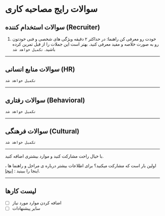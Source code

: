 # سوالات رایج مصاحبه کاری

## سوالات استخدام کننده (Recruiter)

1. خودت رو معرفی کن
راهنما: در حداکثر ۲ دقیقه ویژگی های شخصی و فنی خودتون رو به صورت خلاصه و مفید معرفی کنید. بهتر است این جملات را از قبل تمرین کرده باشید.
`تکمیل خواهد شد`

---
## سوالات منابع انسانی (HR)
`تکمیل خواهد شد`

---
## سوالات رفتاری (Behavioral)
`تکمیل خواهد شد`

---

## سوالات فرهنگی (Cultural)
`تکمیل خواهد شد`

---

با خیال راحت مشارکت کنید و موارد بیشتری اضافه کنید.

اولین بار است که مشارکت میکنید؟ برای اطلاعات بیشتر درباره ی مراحل و راهنما ها ، اینجا را ببینید : [اینجا](https://github.com/firstcontributions/first-contributions/blob/master/translations/README.fa.md).

---
## لیست کارها
- [ ] اضافه کردن موارد مورد نیاز
- [ ] سایر پیشنهادات